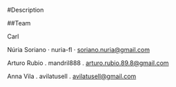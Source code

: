 #Description

##Team

Carl

Núria Soriano · nuria-fl · soriano.nuria@gmail.com

Arturo Rubio . mandril888 . arturo.rubio.89.8@gmail.com

Anna Vila . avilatusell . avilatusell@gmail.com